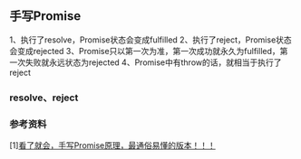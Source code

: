 ## 手写Promise

1、执行了resolve，Promise状态会变成fulfilled
2、执行了reject，Promise状态会变成rejected
3、Promise只以第一次为准，第一次成功就永久为fulfilled，第一次失败就永远状态为rejected
4、Promise中有throw的话，就相当于执行了reject

### resolve、reject


### 参考资料
[1][看了就会，手写Promise原理，最通俗易懂的版本！！！](https://juejin.cn/post/6994594642280857630)
